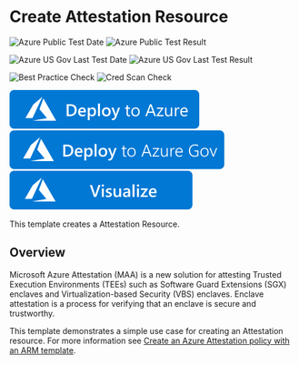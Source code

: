 # Create Attestation Resource

![Azure Public Test Date](https://azurequickstartsservice.blob.core.windows.net/badges/101-attestation-create-resource/PublicLastTestDate.svg)
![Azure Public Test Result](https://azurequickstartsservice.blob.core.windows.net/badges/101-attestation-create-resource/PublicDeployment.svg)

![Azure US Gov Last Test Date](https://azurequickstartsservice.blob.core.windows.net/badges/101-attestation-create-resource/FairfaxLastTestDate.svg)
![Azure US Gov Last Test Result](https://azurequickstartsservice.blob.core.windows.net/badges/101-attestation-create-resource/FairfaxDeployment.svg)

![Best Practice Check](https://azurequickstartsservice.blob.core.windows.net/badges/101-attestation-create-resource/BestPracticeResult.svg)
![Cred Scan Check](https://azurequickstartsservice.blob.core.windows.net/badges/101-attestation-create-resource/CredScanResult.svg)

[![Deploy To Azure](https://raw.githubusercontent.com/Azure/azure-quickstart-templates/master/1-CONTRIBUTION-GUIDE/images/deploytoazure.svg?sanitize=true)](https://portal.azure.com/#create/Microsoft.Template/uri/https%3A%2F%2Fraw.githubusercontent.com%2FAzure%2Fazure-quickstart-templates%2Fmaster%2F101-attestation-create-resource%2Fazuredeploy.json)
[![Deploy To Azure US Gov](https://raw.githubusercontent.com/Azure/azure-quickstart-templates/master/1-CONTRIBUTION-GUIDE/images/deploytoazuregov.svg?sanitize=true)](https://portal.azure.us/#create/Microsoft.Template/uri/https%3A%2F%2Fraw.githubusercontent.com%2FAzure%2Fazure-quickstart-templates%2Fmaster%2F101-attestation-create-resource%2Fazuredeploy.json)
[![Visualize](https://raw.githubusercontent.com/Azure/azure-quickstart-templates/master/1-CONTRIBUTION-GUIDE/images/visualizebutton.svg?sanitize=true)](http://armviz.io/#/?load=https%3A%2F%2Fraw.githubusercontent.com%2FAzure%2Fazure-quickstart-templates%2Fmaster%2F101-attestation-create-resource%2Fazuredeploy.json)

This template creates a Attestation Resource.

## Overview 

Microsoft Azure Attestation (MAA) is a new solution for attesting Trusted Execution Environments (TEEs) such as Software Guard Extensions (SGX) enclaves and Virtualization-based Security (VBS) enclaves. Enclave attestation is a process for verifying that an enclave is secure and trustworthy.

This template demonstrates a simple use case for creating an Attestation resource.  For more information see [Create an Azure Attestation policy with an ARM template](/azure/attestation/quickstart-template).
